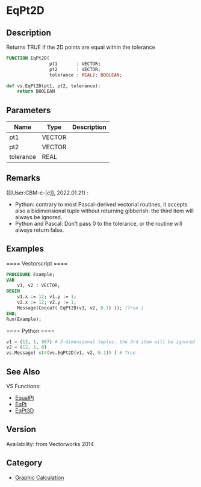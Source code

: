 # EqPt2D

## Description
Returns TRUE if the 2D points are equal within the tolerance

```pascal
FUNCTION EqPt2D(
				pt1       : VECTOR;
				pt2       : VECTOR;
				tolerance : REAL): BOOLEAN;
```

```python
def vs.EqPt2D(pt1, pt2, tolerance):
    return BOOLEAN
```

## Parameters
|Name|Type|Description|
|---|---|---|
|pt1|VECTOR|   |
|pt2|VECTOR|   |
|tolerance|REAL|   |

## Remarks
([[User:CBM-c-|_c_]], 2022.01.21) :
* Python: contrary to most Pascal-derived vectorial routines, it accepts also a bidimensional tuple without returning gibberish: the third item will always be ignored. 
* Python and Pascal: Don't pass 0 to the tolerance, or the routine will always return false.

## Examples
==== Vectorscript ====
```pascal
PROCEDURE Example;
VAR
    v1, v2 : VECTOR;
BEGIN
    v1.x := 12; v1.y := 1; 
    v2.x := 12; v2.y := 1;
    Message(Concat( EqPt2D(v1, v2, 0.1) )); {True }
END;
Run(Example);
```
==== Python ====
```python
v1 = (12, 1, 987) # 3-dimensional tuples: the 3rd item will be ignored
v2 = (12, 1, 0)
vs.Message( str(vs.EqPt2D(v1, v2, 0.1)) ) # True
```

## See Also
VS Functions:
* [EqualPt](EqualPt.md)
* [EqPt](EqPt.md)
* [EqPt3D](EqPt3D.md)

## Version
Availability: from Vectorworks 2014

## Category
* [Graphic Calculation](../Categories/Graphic%20Calculation.md)
